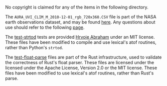 No copyright is claimed for any of the items in the following directory.

The `AURA_UVI_CLIM_M_2010-12-01_rgb_720x360.CSV` file is part of the NASA earth observations dataset, and may be found [here](http://neo.sci.gsfc.nasa.gov/servlet/RenderData?si=1582435&cs=rgb&format=CSV&width=720&height=360). Any questions about use should refer to the following [page](https://neo.sci.gsfc.nasa.gov/about/).

The [test-strtod](https://github.com/ahrvoje/numerics/blob/master/strtod/strtod_tests.toml) tests are provided [Hrvoje Abraham](https://github.com/ahrvoje) under an MIT license. These files have been modified to compile and use lexical's atof routines, rather than Python's `strtod`.

The [test-float-parse](https://github.com/rust-lang/rust/tree/master/src/etc/test-float-parse) files are part of the Rust infrastructure, used to validate the correctness of Rust's float parser. These files are licensed under the licensed under the Apache License, Version 2.0 or the MIT license. These files have been modified to use lexical's atof routines, rather than Rust's parse.
